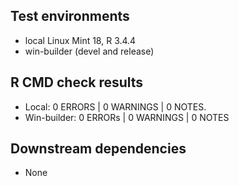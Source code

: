 ## Test environments

* local Linux Mint 18, R 3.4.4
* win-builder (devel and release)

## R CMD check results

* Local:        0 ERRORS | 0 WARNINGS | 0 NOTES.
* Win-builder:  0 ERRORs | 0 WARNINGS | 0 NOTES

## Downstream dependencies

* None